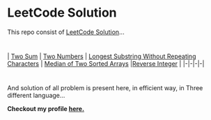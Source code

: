 
# LeetCode Solution #

This repo consist of [LeetCode Solution](https://leetcode.com/problemset/all/)...
#

| [Two Sum](https://github.com/DeWill404/LeetCode/blob/master/Solution/Two%20Sum.md) | [Two Numbers](https://github.com/DeWill404/LeetCode/blob/master/Solution/Two%20Numbers.md) | [Longest Substring Without Repeating Characters](https://github.com/DeWill404/LeetCode/blob/master/Solution/Longest%20Substring%20Without%20Repeating%20Characters.md) | [Median of Two Sorted Arrays](https://github.com/DeWill404/LeetCode/blob/master/Solution/Median%20of%20Two%20Sorted%20Arrays.md) |[Reverse Integer](https://github.com/DeWill404/LeetCode/blob/master/Solution/Median%20of%20Two%20Reverse%20Integer.md) |
|-|-|-|-|
#
And solution of all problem is present here, in efficient way, in Three different language...

**Checkout my profile [here.](https://leetcode.com/dewill/)**
